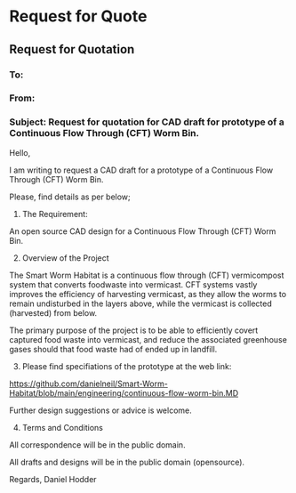 
# Request for Quote

## Request for Quotation

### To:	     <address>
### From:    <daniel> 
	
### Subject: Request for quotation for CAD draft for prototype of a Continuous Flow Through (CFT) Worm Bin.

Hello, 
	
I am writing to request a CAD draft for a prototype of a Continuous Flow Through (CFT) Worm Bin.
	
Please, find details as per below;

1.	The Requirement:

An open source CAD design for a Continuous Flow Through (CFT) Worm Bin.

2.	Overview of the Project

The Smart Worm Habitat is a continuous flow through (CFT) vermicompost system that converts foodwaste into vermicast.
CFT systems vastly improves the efficiency of harvesting vermicast, as they allow the worms to remain undisturbed in the layers above, while the vermicast is collected (harvested) from below.
	
The primary purpose of the project is to be able to efficiently covert captured food waste into vermicast, and reduce the associated greenhouse gases should that food waste had of ended up in landfill.

3.	Please find specifiations of the prototype at the web link:
	
https://github.com/danielneil/Smart-Worm-Habitat/blob/main/engineering/continuous-flow-worm-bin.MD
	
Further design suggestions or advice is welcome.
	
4.	Terms and Conditions
	
All correspondence will be in the public domain.
	
All drafts and designs will be in the public domain (opensource).

Regards,
Daniel Hodder
